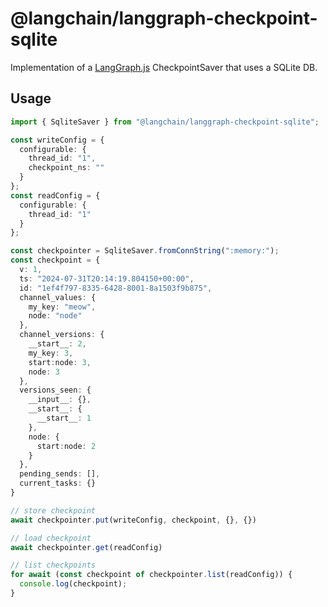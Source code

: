 # @langchain/langgraph-checkpoint-sqlite

Implementation of a [LangGraph.js](https://github.com/langchain-ai/langgraphjs) CheckpointSaver that uses a SQLite DB.

## Usage

```ts
import { SqliteSaver } from "@langchain/langgraph-checkpoint-sqlite";

const writeConfig = {
  configurable: {
    thread_id: "1",
    checkpoint_ns: ""
  }
};
const readConfig = {
  configurable: {
    thread_id: "1"
  }
};

const checkpointer = SqliteSaver.fromConnString(":memory:");
const checkpoint = {
  v: 1,
  ts: "2024-07-31T20:14:19.804150+00:00",
  id: "1ef4f797-8335-6428-8001-8a1503f9b875",
  channel_values: {
    my_key: "meow",
    node: "node"
  },
  channel_versions: {
    __start__: 2,
    my_key: 3,
    start:node: 3,
    node: 3
  },
  versions_seen: {
    __input__: {},
    __start__: {
      __start__: 1
    },
    node: {
      start:node: 2
    }
  },
  pending_sends: [],
  current_tasks: {}
}

// store checkpoint
await checkpointer.put(writeConfig, checkpoint, {}, {})

// load checkpoint
await checkpointer.get(readConfig)

// list checkpoints
for await (const checkpoint of checkpointer.list(readConfig)) {
  console.log(checkpoint);
}
```
